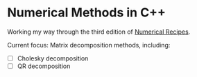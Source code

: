 # Numerical Methods in C++

Working my way through the third edition of [Numerical Recipes](https://numerical.recipes/).

Current focus: Matrix decomposition methods, including:
- [ ] Cholesky decomposition
- [ ] QR decomposition
